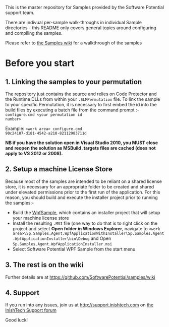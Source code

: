 This is the master repository for Samples provided by the Software Potential support team.

There are indivual per-sample walk-throughs in individual Sample directories - this README only covers general topics around configuring and compiling the samples.

Please refer to [the Samples wiki](https://github.com/SoftwarePotential/samples/wiki) for a walkthrough of the samples

# Before you start

## 1. Linking the samples to your permutation

The repository just contains the source and relies on Code Protector and the Runtime DLLs from within your `.SLMPermutation` file. To link the sample to your specific Permutation, it is necessary to first embed the id into the build files by executing a batch file from the command prompt :- <code>configure.cmd &lt;your permutation id number></code>

Example:
    <code>&lt;work area> configure.cmd 90c24107-d181-4542-a210-82112983711d</code>

**NB if you have the solution open in Visual Studio 2010, you MUST close and reopen the solution as MSBuild .targets files are cached (does not apply to VS 2012 or 2008).**

## 2. Setup a machine License Store

Because most of the samples are intended to be reliant on a shared license store, it is necessary for an appropriate folder to be created and shared under elevated permissions prior to the first run of the application. For this reason, you should build and execute the installer project prior to running the samples:-

* Build the [WpfSample](https://github.com/SoftwarePotential/samples/wiki/WpfSample), which contains an installer project that will setup your machine license store
* Install the resulting `.MSI` file (one way to do that is to right click on the project and select **Open folder in Windows Explorer**, navigate to `<work area>\Sp.Samples.Agent.WpfApplicationWithInstaller\Sp.Samples.Agent.WpfApplicationInstaller\bin\Debug` and Open `Sp.Samples.Agent.WpfApplicationInstaller.msi`
* Select Software Potential WPF Sample from the start menu

## 3. The rest is on the wiki

Further details are at https://github.com/SoftwarePotential/samples/wiki 

## 4. Support

If you run into any issues, join us at http://support.inishtech.com on [the InishTech Support forum](http://www.inishtech.com/Support/Forum.aspx)

Good luck!